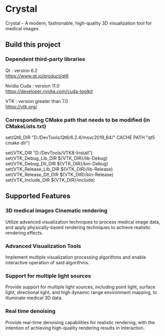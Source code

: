 # Crystal
Crystal - A modern, fashionable, high-quality 3D visualization tool for medical images

## Build this project

### Dependent third-party libraries


Qt : version 6.2   
https://www.qt.io/product/qt6

Nvidia Cuda : version 11.0   
https://developer.nvidia.com/cuda-toolkit

VTK : version greater than 7.0   
https://vtk.org/

### Corresponding CMake path that needs to be modified (in CMakeLists.txt)

set(Qt6_DIR "D:/DevTools/Qt6/6.2.4/msvc2019_64/" CACHE PATH "qt5 cmake dir") 

set(VTK_DIR "D:/DevTools/VTK8-Install") \
set(VTK_Debug_Lib_DIR ${VTK_DIR}/lib-Debug) \
set(VTK_Debug_Dll_DIR ${VTK_DIR}/bin-Debug) \
set(VTK_Release_Lib_DIR ${VTK_DIR}/lib-Release) \
set(VTK_Release_Dll_DIR ${VTK_DIR}/bin-Release) \
set(VTK_Include_DIR ${VTK_DIR}/include) 


## Supported Features

### 3D medical images Cinematic rendering

Utilize advanced visualization techniques to process medical image data, and apply physically-based rendering techniques to achieve realistic rendering effects.

### Advanced Visualization Tools

Implement multiple visualization processing algorithms and enable interactive operation of said algorithms.

### Support for multiple light sources

Provide support for multiple light sources, including point light, surface light, directional light, and high dynamic range environment mapping, to illuminate medical 3D data.

### Real time denoising

Provide real-time denoising capabilities for realistic rendering, with the intention of achieving high-quality rendering results in interaction.







